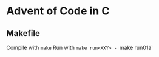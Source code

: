 # Advent of Code in C 

## Makefile
Compile with `make`
Run with `make run<XXY>
    - `make run01a`
